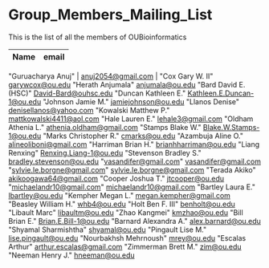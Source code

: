 # Group_Members_Mailing_List
This is the list of all the members of OUBioinformatics

Name | email |
 :--- | :---------- |

"Guruacharya Anuj" | anuj2054@gmail.com |
"Cox Gary W. II" garywcox@ou.edu
"Herath Anjumala" anjumala@ou.edu
"Bard David E. (HSC)" David-Bard@ouhsc.edu
"Duncan Kathleen E." Kathleen.E.Duncan-1@ou.edu
"Johnson Jamie M." jamiejohnson@ou.edu
"Llanos Denise" denisellanos@yahoo.com
"Kowalski Matthew P." mattkowalski4411@aol.com
"Hale Lauren E." lehale3@gmail.com
"Oldham Athenia L." athenia.oldham@gmail.com
"Stamps Blake W." Blake.W.Stamps-1@ou.edu
"Marks Christopher R." cmarks@ou.edu
"Azambuja Aline O." alineoliboni@gmail.com
"Harriman Brian H." brianhharriman@ou.edu
"Liang Renxing" Renxing.Liang-1@ou.edu
"Stevenson Bradley S." bradley.stevenson@ou.edu
"vasandifer@gmail.com" vasandifer@gmail.com
"sylvie.le.borgne@gmail.com" sylvie.le.borgne@gmail.com
"Terada Akiko" akikoogawa64@gmail.com
"Cooper Joshua T." jtcooper@ou.edu
"michaelandr10@gmail.com" michaelandr10@gmail.com
"Bartley Laura E." lbartley@ou.edu
"Kempher Megan L." megan.kempher@gmail.com
"Beasley William H." whb4@ou.edu
"Holt Ben F. III" benholt@ou.edu
"Libault Marc" libaultm@ou.edu
"Zhao Kangmei" kmzhao@ou.edu
"Bill Brian E." Brian.E.Bill-1@ou.edu
"Barnard Alexandra A." alex.barnard@ou.edu
"Shyamal Sharmishtha" shyamal@ou.edu
"Pingault Lise M." lise.pingault@ou.edu
"Nourbakhsh Mehrnoush" mrey@ou.edu
"Escalas Arthur" arthur.escalas@gmail.com
"Zimmerman Brett M." zim@ou.edu
"Neeman Henry J." hneeman@ou.edu
